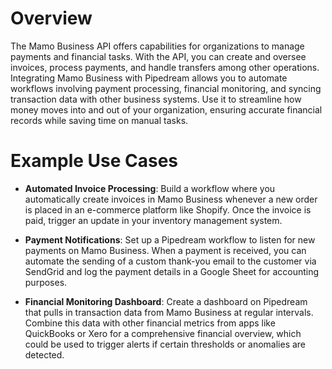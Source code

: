 # Overview

The Mamo Business API offers capabilities for organizations to manage payments and financial tasks. With the API, you can create and oversee invoices, process payments, and handle transfers among other operations. Integrating Mamo Business with Pipedream allows you to automate workflows involving payment processing, financial monitoring, and syncing transaction data with other business systems. Use it to streamline how money moves into and out of your organization, ensuring accurate financial records while saving time on manual tasks.

# Example Use Cases

- **Automated Invoice Processing**: Build a workflow where you automatically create invoices in Mamo Business whenever a new order is placed in an e-commerce platform like Shopify. Once the invoice is paid, trigger an update in your inventory management system.

- **Payment Notifications**: Set up a Pipedream workflow to listen for new payments on Mamo Business. When a payment is received, you can automate the sending of a custom thank-you email to the customer via SendGrid and log the payment details in a Google Sheet for accounting purposes.

- **Financial Monitoring Dashboard**: Create a dashboard on Pipedream that pulls in transaction data from Mamo Business at regular intervals. Combine this data with other financial metrics from apps like QuickBooks or Xero for a comprehensive financial overview, which could be used to trigger alerts if certain thresholds or anomalies are detected.
